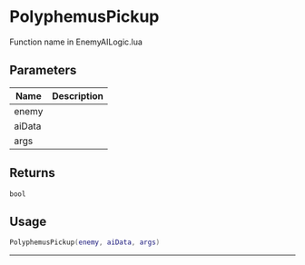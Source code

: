 # PolyphemusPickup

Function name in EnemyAILogic.lua

## Parameters

| Name   | Description |
| ------ | ----------- |
| enemy  |             |
| aiData |             |
| args   |             |

## Returns

`bool`

## Usage

```lua
PolyphemusPickup(enemy, aiData, args)
```

---
